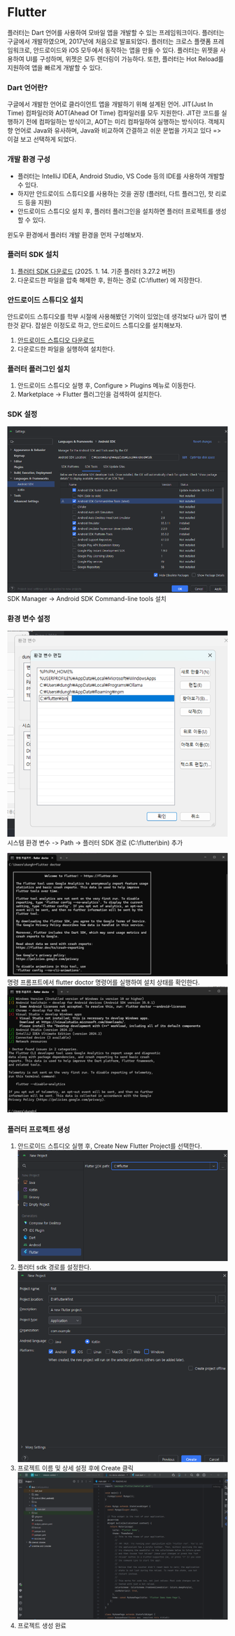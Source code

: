 # Flutter

플러터는 Dart 언어를 사용하여 모바일 앱을 개발할 수 있는 프레임워크이다. 
플러터는 구글에서 개발하였으며, 2017년에 처음으로 발표되었다. 
플러터는 크로스 플랫폼 프레임워크로, 안드로이드와 iOS 모두에서 동작하는 앱을 만들 수 있다. 
플러터는 위젯을 사용하여 UI를 구성하며, 위젯은 모두 렌더링이 가능하다. 
또한, 플러터는 Hot Reload를 지원하여 앱을 빠르게 개발할 수 있다.

### Dart 언어란?
구글에서 개발한 언어로 클라이언트 앱을 개발하기 위해 설계된 언어.
JIT(Just In Time) 컴파일러와 AOT(Ahead Of Time) 컴파일러를 모두 지원한다.
JIT란 코드를 실행하기 전에 컴파일하는 방식이고, AOT는 미리 컴파일하여 실행하는 방식이다.
객체지향 언어로 Java와 유사하며, Java와 비교하여 간결하고 쉬운 문법을 가지고 있다
=> 이걸 보고 선택하게 되었다.

### 개발 환경 구성
- 플러터는 IntelliJ IDEA, Android Studio, VS Code 등의 IDE를 사용하여 개발할 수 있다.
- 하지만 안드로이드 스튜디오를 사용하는 것을 권장 (플러터, 다트 플러그인, 핫 리로드 등을 지원)
- 안드로이드 스튜디오 설치 후, 플러터 플러그인을 설치하면 플러터 프로젝트를 생성할 수 있다.

윈도우 환경에서 플러터 개발 환경을 먼저 구성해보자.

### 플러터 SDK 설치
1. [플러터 SDK 다운로드](https://docs.flutter.dev/release/archive?tab=windows)
   (2025. 1. 14. 기준 플러터 3.27.2 버전)
2. 다운로드한 파일을 압축 해제한 후, 원하는 경로 (C:\flutter) 에 저장한다.

### 안드로이드 스튜디오 설치
안드로이드 스튜디오를 학부 시절에 사용해봤던 기억이 있었는데 생각보다 ui가 많이 변한것 같다.
잡설은 이정도로 하고, 안드로이드 스튜디오를 설치해보자.

1. [안드로이드 스튜디오 다운로드](https://developer.android.com/studio?hl=ko)
2. 다운로드한 파일을 실행하여 설치한다.

### 플러터 플러그인 설치
1. 안드로이드 스튜디오 실행 후, Configure > Plugins 메뉴로 이동한다.
2. Marketplace -> Flutter 플러그인을 검색하여 설치한다.

### SDK 설정
![img.png](img.png)
SDK Manager -> Android SDK Command-line tools 설치

### 환경 변수 설정
![img_1.png](img_1.png)
시스템 환경 변수 -> Path -> 플러터 SDK 경로 (C:\flutter\bin) 추가

![img_2.png](img_2.png)
명령 프롬프트에서 flutter doctor 명령어를 실행하여 설치 상태를 확인한다.
![img_3.png](img_3.png)


### 플러터 프로젝트 생성

1. 안드로이드 스튜디오 실행 후, Create New Flutter Project를 선택한다.
![img_4.png](img_4.png)
2. 플러터 sdk 경로를 설정한다.
![img_6.png](img_6.png)
3. 프로젝트 이름 및 상세 설정 후에 Create 클릭
![img_7.png](img_7.png)
4. 프로젝트 생성 완료